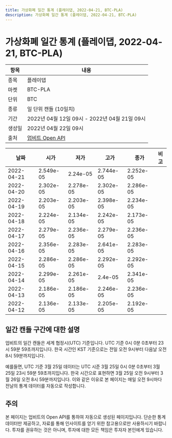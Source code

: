 ```yaml
---
title: 가상화폐 일간 통계 (플레이댑, 2022-04-21, BTC-PLA)
description: 가상화폐 일간 통계 (플레이댑, 2022-04-21, BTC-PLA)
---
```



가상화폐 일간 통계 (플레이댑, 2022-04-21, BTC-PLA)
===

|항목|내용|
|--|--|
|종목|플레이댑|
|마켓|BTC-PLA|
|단위|BTC|
|종류|일 단위 캔들 (10일치)|
|기간|2022년 04월 12일 09시 - 2022년 04월 21일 09시|
|생성일|2022년 04월 22일 09시|
|출처|[업비트 Open API](https://docs.upbit.com)|


|날짜|시가|저가|고가|종가|비고|
|--|--|--|--|--|--|
|2022-04-21|2.549e-05|2.24e-05|2.744e-05|2.252e-05|    |
|2022-04-20|2.302e-05|2.278e-05|2.302e-05|2.286e-05|    |
|2022-04-19|2.203e-05|2.203e-05|2.398e-05|2.234e-05|    |
|2022-04-18|2.224e-05|2.134e-05|2.242e-05|2.173e-05|    |
|2022-04-17|2.279e-05|2.236e-05|2.279e-05|2.236e-05|    |
|2022-04-16|2.356e-05|2.283e-05|2.641e-05|2.283e-05|    |
|2022-04-15|2.286e-05|2.286e-05|2.292e-05|2.292e-05|    |
|2022-04-14|2.299e-05|2.261e-05|2.4e-05|2.341e-05|    |
|2022-04-13|2.186e-05|2.186e-05|2.246e-05|2.236e-05|    |
|2022-04-12|2.136e-05|2.133e-05|2.205e-05|2.192e-05|    |


일간 캔들 구간에 대한 설명
---


업비트의 일간 캔들은 세계 협정시(UTC) 기준입니다. 
UTC 기준 0시 0분 0초부터 23시 59분 59초까지입니다. 
한국 시간인 KST 기준으로는 전일 오전 9시부터 다음날 오전 8시 59분까지입니다. 


예를들면, UTC 기준 3월 25일 데이터는 UTC 시준 3월 25일 0시 0분 0초부터 3월 25일 23시 59분 59초까지입니다. 
한국 시간으로 표현하면 3월 25일 오전 9시부터 3월 26일 오전 8시 59분까지입니다. 
이와 같은 이유로 본 페이지는 매일 오전 9시마다 전날의 통계 데이터를 자동으로 작성합니다. 


주의
---


본 페이지는 업비트의 Open API를 통하여 자동으로 생성된 페이지입니다. 
단순한 통계 데이터만 제공하고, 자료를 통해 인사이트를 얻기 위한 참고용으로만 사용하시기 바랍니다. 
투자를 권유하는 것은 아니며, 투자에 대한 모든 책임은 투자자 본인에게 있습니다. 
